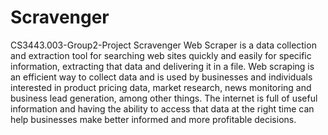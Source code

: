 # Scravenger
CS3443.003-Group2-Project
Scravenger Web Scraper is a data collection and extraction tool for searching web sites quickly and easily for specific information, 
extracting that data and delivering it in a file. Web scraping is an efficient way to collect data and is used by businesses and 
individuals interested in product pricing data, market research, news monitoring and business lead generation, among other things.
The internet is full of useful information and having the ability to access that data at the right time can help businesses make 
better informed and more profitable decisions.

